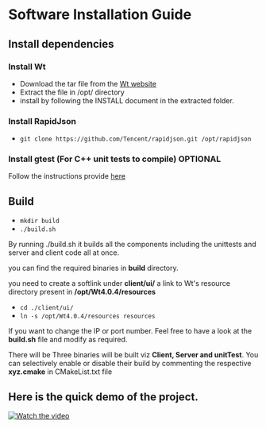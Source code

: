 # Software Installation Guide

## Install dependencies

### Install Wt

- Download the tar file from the [Wt website](https://www.webtoolkit.eu/wt/download)
- Extract the file in /opt/ directory 
- install by following the INSTALL document in the extracted folder.

### Install RapidJson

- `git clone https://github.com/Tencent/rapidjson.git /opt/rapidjson`

### Install gtest (For C++ unit tests to compile) OPTIONAL

Follow the instructions provide [here](https://github.com/iat-cener/tonatiuh/wiki/Installing-Google-Test-For-Linux)

## Build

- `mkdir build`
- `./build.sh`

By running ./build.sh it builds all the components including the unittests and server and client code all at once.

you can find the required binaries in **build** directory.

you need to create a softlink under **client/ui/** a link to Wt's resource directory present in **/opt/Wt4.0.4/resources**

- `cd ./client/ui/`
- `ln -s /opt/Wt4.0.4/resources resources`


If you want to change the IP or port number. Feel free to have a look at the **build.sh** file and modify as required.

There will be Three binaries will be built viz **Client, Server and unitTest**. You can selectively enable or disable their build by commenting the respective **xyz.cmake** in CMakeList.txt file

## Here is the quick demo of the project.

[![Watch the video](http://i3.ytimg.com/vi/rRr-dCAFBMk/maxresdefault.jpg)](https://www.youtube.com/watch?v=rRr-dCAFBMk)
